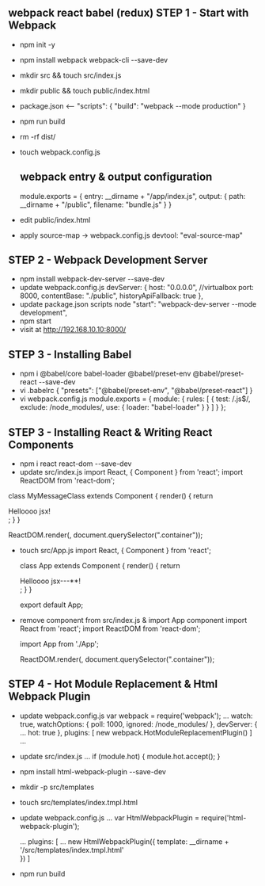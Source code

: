 webpack react babel (redux)
STEP 1 - Start with Webpack
-------------------------------------------------------------------------
  - npm init -y
  - npm install webpack webpack-cli --save-dev
  - mkdir src && touch src/index.js
  - mkdir public && touch public/index.html
    <!DOCTYPE html>
    <html lang="en">

    <head>
        <meta charset="utf-8">
        <title>Webpack, React and Babel</title>
    </head>

    <body>
        <div class="container">
        </div>
    </body>
    <script src="../dist/main.js"></script>

    </html>
  - package.json <--
    "scripts": {
      "build": "webpack --mode production"
    }
  - npm run build
  - rm -rf dist/
  - touch webpack.config.js
    ## webpack entry & output configuration
    module.exports = {
        entry: __dirname + "/app/index.js",
        output: {
            path: __dirname + "/public",
            filename: "bundle.js"
        }
    }
  - edit public/index.html
    <script src="./bundle.js"></script>
  - apply source-map -> webpack.config.js
    devtool: "eval-source-map"


STEP 2 - Webpack Development Server
-------------------------------------------------------------------------
  - npm install webpack-dev-server --save-dev
  - update webpack.config.js
    devServer: {
        host: "0.0.0.0", //virtualbox
        port: 8000,
        contentBase: "./public",
        historyApiFallback: true
    },
  - update package.json scripts node
    "start": "webpack-dev-server --mode development",
  - npm start
  - visit at http://192.168.10.10:8000/


STEP 3 - Installing Babel
-------------------------------------------------------------------------
  - npm i @babel/core babel-loader @babel/preset-env @babel/preset-react --save-dev
  - vi .babelrc
    {
      "presets": ["@babel/preset-env", "@babel/preset-react"]
    }
  - vi webpack.config.js
    module.exports = {
      module: {
        rules: [
          {
            test: /\.js$/,
            exclude: /node_modules/,
            use: {
              loader: "babel-loader"
            }
          }
        ]
      }
    };


STEP 3 - Installing React & Writing React Components
-------------------------------------------------------------------------
  - npm i react react-dom --save-dev
  - update src/index.js
  import React, { Component } from 'react';
  import ReactDOM from 'react-dom';


  class MyMessageClass extends Component {
      render() {
          return <div>Helloooo jsx!</div>;
      }
  }

  ReactDOM.render(<MyMessageClass />, document.querySelector(".container"));

  - touch src/App.js
    import React, { Component } from 'react';

    class App extends Component {
        render() {
            return <div>Helloooo jsx---**!</div>;
        }
    }

    export default App;

  - remove component from src/index.js & import App component
    import React from 'react';
    import ReactDOM from 'react-dom';

    import App from './App';

    ReactDOM.render(<App />, document.querySelector(".container"));


STEP 4 - Hot Module Replacement & Html Webpack Plugin
-------------------------------------------------------------------------
  - update webpack.config.js
    var webpack = require('webpack');
    ...
    watch: true,
    watchOptions: {
        poll: 1000,
        ignored: /node_modules/
    },
    devServer: {
        ...
        hot: true
    },
    plugins: [
        new webpack.HotModuleReplacementPlugin()
    ]
    ...

  - update src/index.js
    ...
    if (module.hot) {
        module.hot.accept();
    }

  - npm install html-webpack-plugin --save-dev
  - mkdir -p src/templates
  - touch src/templates/index.tmpl.html
    <!DOCTYPE html>
    <html lang="en">

    <head>
        <meta charset="utf-8">
        <title>Webpack, React and Babel</title>
    </head>

    <body>
        <div class="container">
        </div>
    </body>

    </html>
  - update webpack.config.js
    ...
    var HtmlWebpackPlugin = require('html-webpack-plugin');

    ...
    plugins: [
        ...
        new HtmlWebpackPlugin({
            template: __dirname + '/src/templates/index.tmpl.html'    
        })
    ]
  - npm run build






